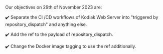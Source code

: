 Our objectives on 29th of November 2023 are:

:heavy_check_mark: Separate the CI /CD workflows of Kodiak Web Server into "triggered by repository_dispatch" and anything else.

:heavy_check_mark: Add the ref to the payload of repository_dispatch.

:heavy_check_mark: Change the Docker image tagging to use the ref additionally.
